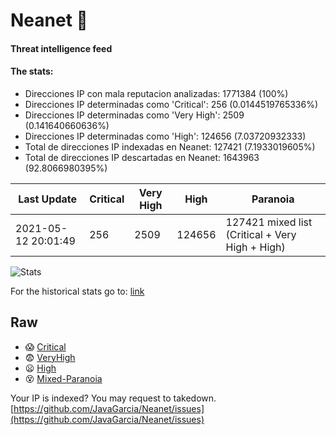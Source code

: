 # Neanet :hocho:
#### Threat intelligence feed
#### The stats:

- Direcciones IP con mala reputacion analizadas: 1771384 (100%)
- Direcciones IP determinadas como 'Critical':  256 (0.0144519765336%)
- Direcciones IP determinadas como 'Very High':  2509 (0.141640660636%)
- Direcciones IP determinadas como 'High':  124656 (7.03720932333)
- Total de direcciones IP indexadas en Neanet:  127421 (7.1933019605%)
- Total de direcciones IP descartadas en Neanet:  1643963 (92.8066980395%)

| Last Update | Critical | Very High | High | Paranoia |
| --- | --- | --- | --- | --- |
| 2021-05-12 20:01:49 | 256 | 2509 | 124656 | 127421 mixed list (Critical + Very High + High)|

![Stats](https://docs.google.com/spreadsheets/d/e/2PACX-1vSnaNMIXVabIpDJjufMlzH7poXnshF3mgd8Is1g9ytUEzVsP5my4Trn8f-xkoLLQ38xpL3HtmUexLo6/pubchart?oid=501124687&format=image)

For the historical stats go to: [link](/stats.csv)
## Raw
- :scream: [Critical](https://raw.githubusercontent.com/JavaGarcia/Neanet/master/blacklists/neanet_critical.txt)
- :fearful: [VeryHigh](https://raw.githubusercontent.com/JavaGarcia/Neanet/master/blacklists/neanet_veryHigh.txtt)
- :frowning: [High](https://raw.githubusercontent.com/JavaGarcia/Neanet/master/blacklists/neanet_high.txt)
- :dizzy_face: [Mixed-Paranoia](https://raw.githubusercontent.com/JavaGarcia/Neanet/master/blacklists/neanet_all.txt)


Your IP is indexed? You may request to takedown. [https://github.com/JavaGarcia/Neanet/issues](https://github.com/JavaGarcia/Neanet/issues)














































































































































































































































































































































































































































































































































































































































































































































































































































































































































































































































































































































































































































































































































































































































































































































































































































































































































































































































































































































































































































































































































































































































































































































































































































































































































































































































































































































































































































































































































































































































































































































































































































































































































































































































































































































































































































































































































































































































































































































































































































































































































































































































































































































































































































































































































































































































































































































































































































































































































































































































































































































































































































































































































































































































































































































































































































































































































































































































































































































































































































































































































































































































































































































































































































































































